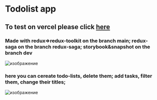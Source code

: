 # Todolist app 

## To test on vercel please click [here](https://todo-taskslist.vercel.app/#/)

### Made with redux=>redux-toolkit on the branch main; redux-saga on the branch redux-saga; storybook&snapshot on the branch dev

![изображение](https://user-images.githubusercontent.com/69147255/215865694-49b24b22-7683-4617-973d-9dfa435614da.png)


### here you can cereate todo-lists, delete them; add tasks, filter them, change their titles;

![изображение](https://user-images.githubusercontent.com/69147255/215866220-7e20515b-ee74-4a75-96d2-ba2de8df1f20.png)



